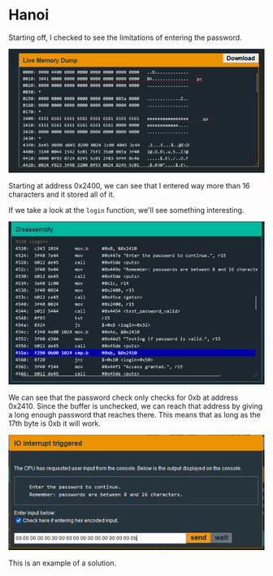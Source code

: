 # Hanoi

Starting off, I checked to see the limitations of entering the password.

![Unchecked Buffer](./images/unchecked_buffer.png)

Starting at address 0x2400, we can see that I entered way more than 16 characters and it stored all of it. 

If we take a look at the ``login`` function, we'll see something interesting.

![Check Password](./images/check_password.png)

We can see that the password check only checks for 0xb at address 0x2410. Since the buffer is unchecked, we can reach that address by giving a long enough password that reaches there. This means that as long as the 17th byte is 0xb it will work.

![Password Input](./images/password_input.png)

This is an example of a solution.